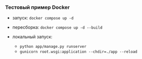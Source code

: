 ### Тестовый пример Docker

* запуск: `docker compose up -d`
* пересборка: `docker compose up -d --build`

* локальный запуск:
    * `python app/manage.py runserver`
    * `gunicorn root.wsgi:application --chdir=./app --reload`


